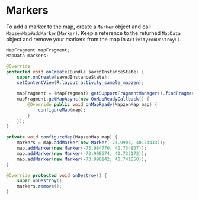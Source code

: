 # Markers

To add a marker to the map, create a `Marker` object and call `MapzenMap#addMarker(Marker)`. Keep a reference to the returned `MapData` object and remove your markers from the map in `Activity#onDestroy()`.

```java
MapFragment mapFragment;
MapData markers;

@Override
protected void onCreate(Bundle savedInstanceState) {
    super.onCreate(savedInstanceState);
    setContentView(R.layout.activity_sample_mapzen);

    mapFragment = (MapFragment) getSupportFragmentManager().findFragmentById(R.id.fragment);
    mapFragment.getMapAsync(new OnMapReadyCallback() {
        @Override public void onMapReady(MapzenMap map) {
            configureMap(map);
        }
    });
}

private void configureMap(MapzenMap map) {
    markers = map.addMarker(new Marker(-73.9903, 40.74433));
    map.addMarker(new Marker(-73.984770, 40.734807));
    map.addMarker(new Marker(-73.998674, 40.732172));
    map.addMarker(new Marker(-73.996142, 40.741050));
}

@Override protected void onDestroy() {
    super.onDestroy();
    markers.remove();
}
```
